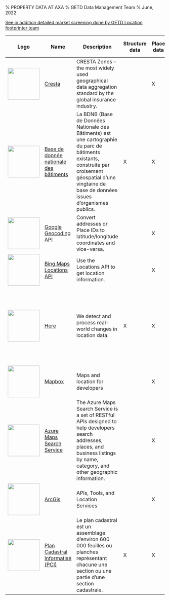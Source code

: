 % PROPERTY DATA AT AXA
% GETD Data Management Team
% June, 2022

[See in addition detailed market screening done by GETD Location footprinter team](https://confluence.axa.com/confluence/display/GEOSPLAT/Market+screening)

Logo|Name|Description|Structure data|Place data|Party data|Assessment & condition data|Other data
-----|-----|--------------------|-----|-----|-----|-----|-----
<img src="media/provider-logo/cresta.jpg" width="100px"/>|[Cresta](https://www.cresta.org/)|CRESTA Zones – the most widely used geographical data aggregation standard by the global insurance industry.||X||X| ? (detailed doc not available)
<img src="media/provider-logo/CSTB-logo.jpg" width="100px"/>|[Base de donnée nationale des bâtiments](https://www.data.gouv.fr/fr/datasets/base-de-donnee-nationale-des-batiments-version-0-6/)|La BDNB (Base de Données Nationale des Bâtiments) est une cartographie du parc de bâtiments existants, construite par croisement géospatial d’une vingtaine de base de données issues d’organismes publics.|X|X|X|X|consommations énergétiques, données administratives et économiques. [Dictionnaire de données complet disponible ici ](https://gitlab.com/BDNB/base_nationale_batiment/-/wikis/src/dictionnaire_donnees_bdnb.ods)
<img src="media/provider-logo/google-maps.jpg" width="100px"/>|[Google Geocoding API](https://developers.google.com/maps/documentation/geocoding/overview#results)|Convert addresses or Place IDs to latitude/longitude coordinates and vice-versa.||X|||
<img src="media/provider-logo/Bing-Maps.png" width="100px"/>|[Bing Maps Locations API](https://docs.microsoft.com/en-us/bingmaps/rest-services/locations/?toc=https%3A%2F%2Fdocs.microsoft.com%2Fen-us%2Fbingmaps%2Frest-services%2Ftoc.json&bc=https%3A%2F%2Fdocs.microsoft.com%2Fen-us%2FBingMaps%2Fbreadcrumb%2Ftoc.json)|Use the Locations API to get location information.||X|||
<img src="media/provider-logo/HERE_logo.png" width="100px"/>|[Here](https://www.here.com/)|We detect and process real-world changes in location data.|X|X|||Road infrastructure & usage ; Road rules & regulations ; Guidance & routing ; Utility & network infrastrcuture (cellular network coverage) 
<img src="media/provider-logo/mapbox.png" width="100px"/>|[Mapbox](https://www.mapbox.com/)|Maps and location for developers||X|||
<img src="media/provider-logo/logoAzureMaps.png" width="100px"/>|[Azure Maps Search Service](https://docs.microsoft.com/en-us/rest/api/maps/search)|The Azure Maps Search Service is a set of RESTful APIs designed to help developers search addresses, places, and business listings by name, category, and other geographic information.||X|||
<img src="media/provider-logo/ArcGIS_logo.png" width="100px"/>|[ArcGis](https://developers.arcgis.com/)|APIs, Tools, and Location Services||X|||
<img src="media/provider-logo/pci-logo.png" width="100px"/>|[Plan Cadastral Informatisé (PCI)](https://cadastre.data.gouv.fr/datasets/plan-cadastral-informatise)|Le plan cadastral est un assemblage d’environ 600 000 feuilles ou planches représentant chacune une section ou une partie d’une section cadastrale.|X|X|||[Full data dictionary available here](https://www.data.gouv.fr/s/resources/plan-cadastral-informatise/20170906-150737/standard_edigeo_2013.pdf)


